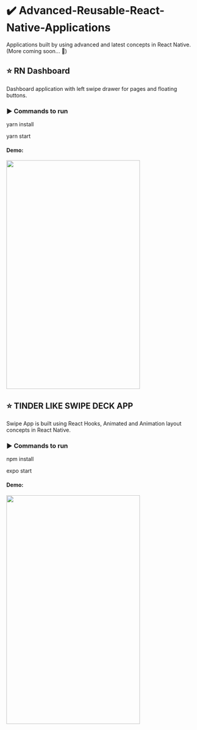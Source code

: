# :heavy_check_mark: Advanced-Reusable-React-Native-Applications
Applications built by using advanced and latest concepts in React Native. (More coming soon... :100:)

## :star: RN Dashboard

Dashboard application with left swipe drawer for pages and floating buttons.

### :arrow_forward: Commands to run

yarn install

yarn start

#### Demo:

<img src="https://user-images.githubusercontent.com/29627276/75948130-9a855980-5e70-11ea-95cd-5385bc1191eb.gif" width="350" height="600" />



## :star: TINDER LIKE SWIPE DECK APP

Swipe App is built using React Hooks, Animated and Animation layout concepts in React Native.

### :arrow_forward: Commands to run

npm install

expo start

#### Demo:

<img src="https://user-images.githubusercontent.com/29627276/62504585-3bbb0d00-b7c7-11e9-96b3-058eb6950edf.gif" width="350" height="600" />
